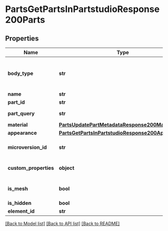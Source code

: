 # PartsGetPartsInPartstudioResponse200Parts

## Properties
Name | Type | Description | Notes
------------ | ------------- | ------------- | -------------
**body_type** | **str** | Part body type; can be &#39;solid&#39;, &#39;surface&#39;, or &#39;wire&#39; | [optional] 
**name** | **str** | Part name | [optional] 
**part_id** | **str** | Part ID | [optional] 
**part_query** | **str** | Onshape internal use | [optional] 
**material** | [**PartsUpdatePartMetadataResponse200Material**](PartsUpdatePartMetadataResponse200Material.md) |  | [optional] 
**appearance** | [**PartsGetPartsInPartstudioResponse200Appearance**](PartsGetPartsInPartstudioResponse200Appearance.md) |  | [optional] 
**microversion_id** | **str** | Document microversion ID | [optional] 
**custom_properties** | **object** | Custom properties, if any | [optional] 
**is_mesh** | **bool** | Whether the part is a mesh | [optional] 
**is_hidden** | **bool** | Part visibility | [optional] 
**element_id** | **str** | Element ID | [optional] 

[[Back to Model list]](../README.md#documentation-for-models) [[Back to API list]](../README.md#documentation-for-api-endpoints) [[Back to README]](../README.md)


